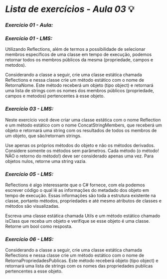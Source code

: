 # *Lista de exercícios - Aula 03* 💡

### *Exercício 01 - Aula:* 


### *Exercício 01 - LMS:*

Utilizando Reflections, além de termos a possibilidade de selecionar membros específicos de uma classe em tempo de execução, 
podemos retornar todos os membros públicos da mesma (propriedade, campos e metodos).

Considerando a classe a seguir, crie uma classe estática chamada Reflections e nessa classe crie um método estático com o nome 
de RetornaNome. Este método receberá um objeto (tipo object) e retornará uma lista de strings com os nomes dos membros públicos 
(propriedade, campos e metodos) pertencentes à esse objeto.

### *Exercício 03 - LMS:*

Neste exercício você deve criar uma classe estática com o nome Reflection e um método estático com o nome ConcatStringMembers, 
que receberá um objeto e retornará uma string com os resultados de todos os membros de um objeto, que são/retornam strings.

Use apenas os próprios métodos do objeto e não os métodos derivados. Considere somente os métodos sem parâmetros. 
Cada método (o método! NÃO o retorno do método!) deve ser considerado apenas uma vez. Para objetos nulos, retorne uma string vazia.

### *Exercício 05 - LMS:*

Reflections é algo interessante que o C# fornece, com ela podemos escrever código o qual lê as informações do metadado dos objeto em tempo de execução. Essas informações são toda a estrutura existente na classe, portanto métodos, propriedades e até mesmo atributos de classes e métodos são visualizadas.

Escreva uma classe estática chamada Utils e um método estático chamado isClass que receba um objeto e verifique se esse objeto é uma classe. Retorne um bool como resposta.

### *Exercício 06 - LMS:*

Considerando a classe a seguir, crie uma classe estática chamada Reflections e nessa classe crie um método estático com o nome de RetornaPropriedadesPublicas. Este método receberá objeto (tipo object) e retornará uma lista de strings com os nomes das propriedades publicas pertencentes a esse objeto.
